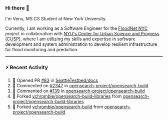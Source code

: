 ### Hi there 👋

I'm Venu, MS CS Student at New York University.

Currently, I am working as a Software Engineer for the [FloodNet NYC](https://www.floodnet.nyc/) project in collaboration with [NYU's Center for Urban Science and Progress (CUSP)](https://cusp.nyu.edu/), where I am utilizing my skills and expertise in software development and system administration to develop resilient infrastructure for flood monitoring and prediction.

---

### :zap: Recent Activity

<!--RECENT_ACTIVITY:start-->
1. 💪 Opened PR [#83](https://github.com/SeattleTestbed/docs/pull/83) in [SeattleTestbed/docs](https://github.com/SeattleTestbed/docs)
2. 💬 Commented on [#2347](https://github.com/opensearch-project/opensearch-build/issues/2347#issuecomment-1736036665) in [opensearch-project/opensearch-build](https://github.com/opensearch-project/opensearch-build)
3. 💬 Commented on [#139](https://github.com/opensearch-project/opensearch-build/issues/139#issuecomment-1736034130) in [opensearch-project/opensearch-build](https://github.com/opensearch-project/opensearch-build)
4. 🔱 Forked [vchrombie/opensearch-build-libraries](https://github.com/vchrombie/opensearch-build-libraries) from [opensearch-project/opensearch-build-libraries](https://github.com/opensearch-project/opensearch-build-libraries)
5. 🔱 Forked [vchrombie/opensearch-build](https://github.com/vchrombie/opensearch-build) from [opensearch-project/opensearch-build](https://github.com/opensearch-project/opensearch-build)
<!--RECENT_ACTIVITY:end-->

<!--
**vchrombie/vchrombie** is a ✨ _special_ ✨ repository because its `README.md` (this file) appears on your GitHub profile.

Here are some ideas to get you started:

- 🔭 I’m currently working on ...
- 🌱 I’m currently learning ...
- 👯 I’m looking to collaborate on ...
- 🤔 I’m looking for help with ...
- 💬 Ask me about ...
- 📫 How to reach me: ...
- 😄 Pronouns: ...
- ⚡ Fun fact: ...
-->
